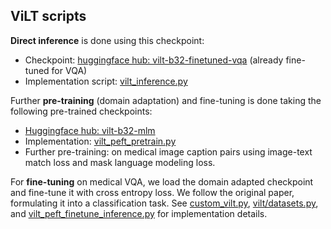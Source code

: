 ## ViLT scripts

**Direct inference** is done using this checkpoint:
- Checkpoint: [huggingface hub: vilt-b32-finetuned-vqa](https://huggingface.co/dandelin/vilt-b32-finetuned-vqa) (already fine-tuned for VQA)
- Implementation script: [vilt_inference.py](FM_MedVQA/MODELS/vilt/vilt_inference.py)


Further **pre-training** (domain adaptation) and fine-tuning is done taking the following pre-trained checkpoints:
- [Huggingface hub: vilt-b32-mlm](https://huggingface.co/dandelin/vilt-b32-mlm)
- Implementation: [vilt_peft_pretrain.py](FM_MedVQA/MODELS/vilt/vilt_peft_pretrain.py)
- Further pre-training: on medical image caption pairs using image-text match loss and mask language modeling loss. 

For **fine-tuning** on medical VQA, we load the domain adapted checkpoint and fine-tune it with cross entropy loss. We follow the original paper, formulating it into a classification task. See [custom_vilt.py](FM_MedVQA/medvqa/datasets/vilt/custom_vilt.py), [vilt/datasets.py](FM_MedVQA/medvqa/datasets/vilt/datasets.py), and [vilt_peft_finetune_inference.py](FM_MedVQA/MODELS/vilt/vilt_peft_finetune_inference.py) for implementation details.